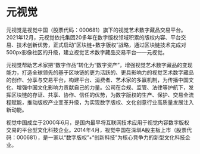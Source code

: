 # 元视觉

元视觉是视觉中国（股票代码：000681）旗下的视觉艺术数字藏品交易平台。2021年12月，元视觉依托集团20多年在数字版权领域积累的版权内容、平台交易、技术创新优势，正式启动“区块链+数字版权”战略，通过区块链技术完成对500px影像社区的升级，建立视觉艺术数字藏品交易平台——元视觉。

元视觉帮助艺术家把“数字作品”转化为“数字资产”，增强视觉艺术数字藏品的变现能力，打造全球领先的基于区块链的更为活跃的、更具影响力的视觉艺术数字藏品的创作、分享与交易平台，构建平台、消费者、艺术家的多赢机制，为传播中国文化、增强中国文化影响力贡献自己的力量。公司在合规、监管、法律等护航下，发挥区块链的存证、共享、协作、信任的优势，为数字版权的生产、保护、交易全流程赋能，推动版权产业变革升级，为实现数字版权、文化创意行业高质量发展注入新动能。

视觉中国成立于2000年6月，是国内最早将互联网技术应用于视觉内容数字版权交易的平台型文化科技企业。2014年4月，视觉中国在深圳A股主板上市（股票代码：000681），是一家以“数字版权”+“创新科技”为核心竞争力的新型文化科技企业。
